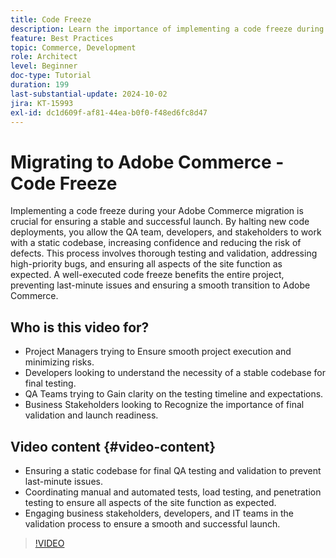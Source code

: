 ```yaml
---
title: Code Freeze
description: Learn the importance of implementing a code freeze during your Adobe Commerce migration. Ensure stability, confidence, and successful launch by following best practices for QA, testing, and validation.
feature: Best Practices
topic: Commerce, Development
role: Architect
level: Beginner
doc-type: Tutorial
duration: 199
last-substantial-update: 2024-10-02
jira: KT-15993
exl-id: dc1d609f-af81-44ea-b0f0-f48ed6fc8d47
---
```

# Migrating to Adobe Commerce - Code Freeze

Implementing a code freeze during your Adobe Commerce migration is crucial for ensuring a stable and successful launch. By halting new code deployments, you allow the QA team, developers, and stakeholders to work with a static codebase, increasing confidence and reducing the risk of defects. This process involves thorough testing and validation, addressing high-priority bugs, and ensuring all aspects of the site function as expected. A well-executed code freeze benefits the entire project, preventing last-minute issues and ensuring a smooth transition to Adobe Commerce.


## Who is this video for?

* Project Managers trying to Ensure smooth project execution and minimizing risks.
* Developers looking to understand the necessity of a stable codebase for final testing.
* QA Teams trying to Gain clarity on the testing timeline and expectations.
* Business Stakeholders looking to Recognize the importance of final validation and launch readiness.

## Video content {#video-content}

* Ensuring a static codebase for final QA testing and validation to prevent last-minute issues.
* Coordinating manual and automated tests, load testing, and penetration testing to ensure all aspects of the site function as expected.
* Engaging business stakeholders, developers, and IT teams in the validation process to ensure a smooth and successful launch.

>[!VIDEO](https://video.tv.adobe.com/v/3432965/?learn=on)
